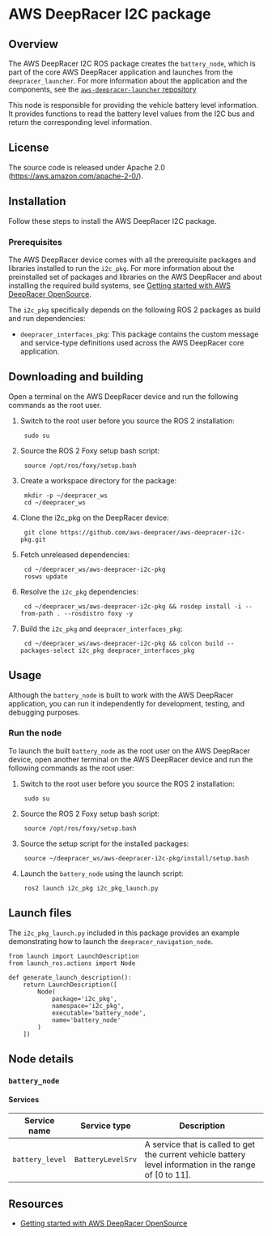 # AWS DeepRacer I2C package

## Overview

The AWS DeepRacer I2C ROS package creates the `battery_node`, which is part of the core AWS DeepRacer application and launches from the `deepracer_launcher`. For more information about the application and the components, see the [`aws-deepracer-launcher` repository](https://github.com/aws-deepracer/aws-deepracer-launcher)

This node is responsible for providing the vehicle battery level information. It provides functions to read the battery level values from the I2C bus and return the corresponding level information. 

## License

The source code is released under Apache 2.0 (https://aws.amazon.com/apache-2-0/).

## Installation

Follow these steps to install the AWS DeepRacer I2C package.

### Prerequisites

The AWS DeepRacer device comes with all the prerequisite packages and libraries installed to run the `i2c_pkg`. For more information about the preinstalled set of packages and libraries on the AWS DeepRacer and about installing the required build systems, see [Getting started with AWS DeepRacer OpenSource](https://github.com/aws-deepracer/aws-deepracer-launcher/blob/main/getting-started.md).

The `i2c_pkg` specifically depends on the following ROS 2 packages as build and run dependencies:

* `deepracer_interfaces_pkg`: This package contains the custom message and service-type definitions used across the AWS DeepRacer core application.

## Downloading and building

Open a terminal on the AWS DeepRacer device and run the following commands as the root user.

1. Switch to the root user before you source the ROS 2 installation:

        sudo su

1. Source the ROS 2 Foxy setup bash script:

        source /opt/ros/foxy/setup.bash 

1. Create a workspace directory for the package:

        mkdir -p ~/deepracer_ws
        cd ~/deepracer_ws

1. Clone the i2c_pkg on the DeepRacer device:

        git clone https://github.com/aws-deepracer/aws-deepracer-i2c-pkg.git

1. Fetch unreleased dependencies:

        cd ~/deepracer_ws/aws-deepracer-i2c-pkg
        rosws update

1. Resolve the `i2c_pkg` dependencies:

        cd ~/deepracer_ws/aws-deepracer-i2c-pkg && rosdep install -i --from-path . --rosdistro foxy -y

1. Build the `i2c_pkg` and `deepracer_interfaces_pkg`:

        cd ~/deepracer_ws/aws-deepracer-i2c-pkg && colcon build --packages-select i2c_pkg deepracer_interfaces_pkg

## Usage

Although the `battery_node` is built to work with the AWS DeepRacer application, you can run it independently for development, testing, and debugging purposes.

### Run the node

To launch the built `battery_node` as the root user on the AWS DeepRacer device, open another terminal on the AWS DeepRacer device and run the following commands as the root user:

1. Switch to the root user before you source the ROS 2 installation:

        sudo su

1. Source the ROS 2 Foxy setup bash script:

        source /opt/ros/foxy/setup.bash 

1. Source the setup script for the installed packages:

        source ~/deepracer_ws/aws-deepracer-i2c-pkg/install/setup.bash

1. Launch the `battery_node` using the launch script:

        ros2 launch i2c_pkg i2c_pkg_launch.py

## Launch files

The `i2c_pkg_launch.py` included in this package provides an example demonstrating how to launch the `deepracer_navigation_node`.

    from launch import LaunchDescription
    from launch_ros.actions import Node

    def generate_launch_description():
        return LaunchDescription([
            Node(
                package='i2c_pkg',
                namespace='i2c_pkg',
                executable='battery_node',
                name='battery_node'
            )
        ])

## Node details

### `battery_node`

#### Services

| Service name | Service type | Description |
| ---------- | ------------ | ----------- |
| `battery_level`|`BatteryLevelSrv`|A service that is called to get the current vehicle battery level information in the range of [0 to 11].|

## Resources

* [Getting started with AWS DeepRacer OpenSource](https://github.com/aws-deepracer/aws-deepracer-launcher/blob/main/getting-started.md)
